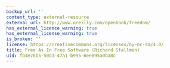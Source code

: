 ```yaml
---
backup_url: ''
content_type: external-resource
external_url: http://www.oreilly.com/openbook/freedom/
has_external_licence_warning: true
has_external_license_warning: true
is_broken: ''
license: https://creativecommons.org/licenses/by-nc-sa/4.0/
title: Free As In Free Software (Richard Stallman)
uid: fb4e76b5-50d3-47a1-b995-6ee095a0ba8c
---
```

